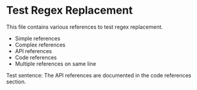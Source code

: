 # Test Regex Replacement

This file contains various references to test regex replacement.

- Simple references
- Complex references
- API references
- Code references
- Multiple references on same line

Test sentence: The API references are documented in the code references section.